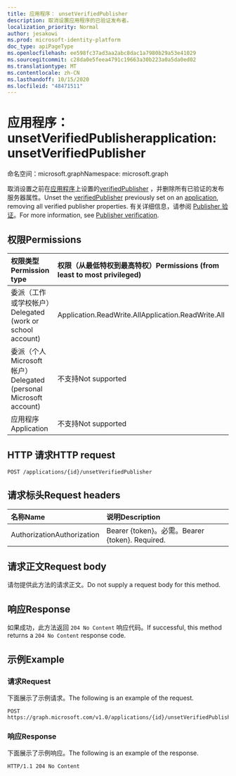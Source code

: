 ```yaml
---
title: 应用程序： unsetVerifiedPublisher
description: 取消设置应用程序的已验证发布者。
localization_priority: Normal
author: jesakowi
ms.prod: microsoft-identity-platform
doc_type: apiPageType
ms.openlocfilehash: ee598fc37ad3aa2abc8dac1a7980b29a53e41029
ms.sourcegitcommit: c28da0e5feea4791c19663a30b223a0a5da0ed02
ms.translationtype: MT
ms.contentlocale: zh-CN
ms.lasthandoff: 10/15/2020
ms.locfileid: "48471511"
---
```

# <a name="application-unsetverifiedpublisher"></a><span data-ttu-id="51a45-103">应用程序： unsetVerifiedPublisher</span><span class="sxs-lookup"><span data-stu-id="51a45-103">application: unsetVerifiedPublisher</span></span>

<span data-ttu-id="51a45-104">命名空间：microsoft.graph</span><span class="sxs-lookup"><span data-stu-id="51a45-104">Namespace: microsoft.graph</span></span>

<span data-ttu-id="51a45-105">取消设置之前在[应用程序](../resources/application.md)上设置的[verifiedPublisher](../resources/verifiedPublisher.md) ，并删除所有已验证的发布服务器属性。</span><span class="sxs-lookup"><span data-stu-id="51a45-105">Unset the [verifiedPublisher](../resources/verifiedPublisher.md) previously set on an [application](../resources/application.md), removing all verified publisher properties.</span></span> <span data-ttu-id="51a45-106">有关详细信息，请参阅 [Publisher 验证](/azure/active-directory/develop/publisher-verification-overview)。</span><span class="sxs-lookup"><span data-stu-id="51a45-106">For more information, see [Publisher verification](/azure/active-directory/develop/publisher-verification-overview).</span></span>

## <a name="permissions"></a><span data-ttu-id="51a45-107">权限</span><span class="sxs-lookup"><span data-stu-id="51a45-107">Permissions</span></span>

|<span data-ttu-id="51a45-108">权限类型</span><span class="sxs-lookup"><span data-stu-id="51a45-108">Permission type</span></span>      | <span data-ttu-id="51a45-109">权限（从最低特权到最高特权）</span><span class="sxs-lookup"><span data-stu-id="51a45-109">Permissions (from least to most privileged)</span></span>              |
|:--------------------|:---------------------------------------------------------|
|<span data-ttu-id="51a45-110">委派（工作或学校帐户）</span><span class="sxs-lookup"><span data-stu-id="51a45-110">Delegated (work or school account)</span></span> | <span data-ttu-id="51a45-111">Application.ReadWrite.All</span><span class="sxs-lookup"><span data-stu-id="51a45-111">Application.ReadWrite.All</span></span> |
|<span data-ttu-id="51a45-112">委派（个人 Microsoft 帐户）</span><span class="sxs-lookup"><span data-stu-id="51a45-112">Delegated (personal Microsoft account)</span></span> | <span data-ttu-id="51a45-113">不支持</span><span class="sxs-lookup"><span data-stu-id="51a45-113">Not supported</span></span> |
|<span data-ttu-id="51a45-114">应用程序</span><span class="sxs-lookup"><span data-stu-id="51a45-114">Application</span></span> | <span data-ttu-id="51a45-115">不支持</span><span class="sxs-lookup"><span data-stu-id="51a45-115">Not supported</span></span> |

## <a name="http-request"></a><span data-ttu-id="51a45-116">HTTP 请求</span><span class="sxs-lookup"><span data-stu-id="51a45-116">HTTP request</span></span>

<!-- { "blockType": "ignored" } -->

```http
POST /applications/{id}/unsetVerifiedPublisher
```

## <a name="request-headers"></a><span data-ttu-id="51a45-117">请求标头</span><span class="sxs-lookup"><span data-stu-id="51a45-117">Request headers</span></span>

| <span data-ttu-id="51a45-118">名称</span><span class="sxs-lookup"><span data-stu-id="51a45-118">Name</span></span>           | <span data-ttu-id="51a45-119">说明</span><span class="sxs-lookup"><span data-stu-id="51a45-119">Description</span></span>                |
|:---------------|:---------------------------|
| <span data-ttu-id="51a45-120">Authorization</span><span class="sxs-lookup"><span data-stu-id="51a45-120">Authorization</span></span>  | <span data-ttu-id="51a45-p102">Bearer {token}。必需。</span><span class="sxs-lookup"><span data-stu-id="51a45-p102">Bearer {token}. Required.</span></span>  |

## <a name="request-body"></a><span data-ttu-id="51a45-123">请求正文</span><span class="sxs-lookup"><span data-stu-id="51a45-123">Request body</span></span>

<span data-ttu-id="51a45-124">请勿提供此方法的请求正文。</span><span class="sxs-lookup"><span data-stu-id="51a45-124">Do not supply a request body for this method.</span></span>

## <a name="response"></a><span data-ttu-id="51a45-125">响应</span><span class="sxs-lookup"><span data-stu-id="51a45-125">Response</span></span>

<span data-ttu-id="51a45-126">如果成功，此方法返回 `204 No Content` 响应代码。</span><span class="sxs-lookup"><span data-stu-id="51a45-126">If successful, this method returns a `204 No Content` response code.</span></span>

## <a name="example"></a><span data-ttu-id="51a45-127">示例</span><span class="sxs-lookup"><span data-stu-id="51a45-127">Example</span></span>

### <a name="request"></a><span data-ttu-id="51a45-128">请求</span><span class="sxs-lookup"><span data-stu-id="51a45-128">Request</span></span>

<span data-ttu-id="51a45-129">下面展示了示例请求。</span><span class="sxs-lookup"><span data-stu-id="51a45-129">The following is an example of the request.</span></span>

<!-- {
  "blockType": "request",
  "name": "application_unsetverifiedpublisher"
}-->

```http
POST https://graph.microsoft.com/v1.0/applications/{id}/unsetVerifiedPublisher
```

### <a name="response"></a><span data-ttu-id="51a45-130">响应</span><span class="sxs-lookup"><span data-stu-id="51a45-130">Response</span></span>

<span data-ttu-id="51a45-131">下面展示了示例响应。</span><span class="sxs-lookup"><span data-stu-id="51a45-131">The following is an example of the response.</span></span>

<!-- {
  "blockType": "response",
  "truncated": true
} -->

```http
HTTP/1.1 204 No Content
```

<!-- uuid: db9f2d4d-e668-4eda-9d88-776b6ca6ca20
2020-09-09 21:29:08 UTC -->
<!-- {
  "type": "#page.annotation",
  "description": "application: unsetVerifiedPublisher",
  "keywords": "",
  "section": "documentation",
  "tocPath": "",
  "suppressions": []
}-->
